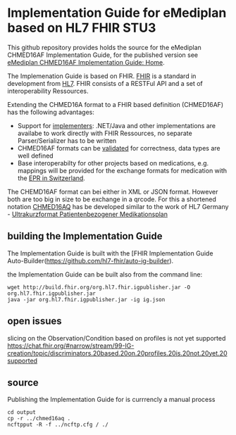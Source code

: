 # Implementation Guide for eMediplan based on HL7 FHIR STU3

This github repository provides holds the source for the eMediplan CHMED16AF Implementation Guide, for the published version see 
[eMediplan CHMED16AF Implementation Guide: Home](http://chmed16af.emediplan.ch/).

The Implemenation Guide is based on FHIR. [FHIR](http://www.hl7.org/fhir) is a standard in development from [HL7](http://www.hl7.org/). FHIR consists of a RESTFul API and a set of interoperability Ressources. 

Extending the CHMED16A format to a FHIR based definition (CHMED16AF) has the following advantages:
* Support for [implementers](http://build.fhir.org/implsupport-module.html): .NET/Java and other implementations are availabe to work directly with FHIR Ressources, no separate Parser/Serializer has to be written
* CHMED16AF formats can be [validated](http://build.fhir.org/validation.html) for correctness, data types are well defined 
* Base interoperabilty for other projects based on medications, e.g. mappings will be provided for the exchange formats for medication with the [EPR in Switzerland](http://www.e-health-suisse.ch/umsetzung/00252/index.html?lang=de).

The CHEMD16AF format can bei either in XML or JSON format. However both are too big in size to be exchange in a qrcode. For this a shortened notation [CHMED16AQ](qrcode.html) has be developed similar to the work of HL7 Germany - [Ultrakurzformat Patientenbezogener Medikationsplan](http://wiki.hl7.de/index.php?title=IG:Ultrakurzformat_Patientenbezogener_Medikationsplan)

## building the Implementation Guide
The Implementation Guide is built with the [FHIR Implementation Guide Auto-Builder(https://github.com/hl7-fhir/auto-ig-builder).

the Implementation Guide can be built also from the command line:

```
wget http://build.fhir.org/org.hl7.fhir.igpublisher.jar -O org.hl7.fhir.igpublisher.jar
java -jar org.hl7.fhir.igpublisher.jar -ig ig.json

```

## open issues

slicing on the Observation/Condition based on profiles is not yet supported
https://chat.fhir.org/#narrow/stream/99-IG-creation/topic/discriminators.20based.20on.20profiles.20is.20not.20yet.20supported


## source
Publishing the Implementation Guide for is currrencly a manual process

```
cd output
cp -r ../chmed16aq .
ncftpput -R -f ../ncftp.cfg / ./
```